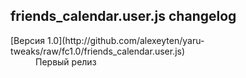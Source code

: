 friends_calendar.user.js changelog
----------------------------------

<dl>
<dt>[Версия 1.0](http://github.com/alexeyten/yaru-tweaks/raw/fc1.0/friends_calendar.user.js)</dt>
<dd>
Первый релиз
</dd>
</dl>
